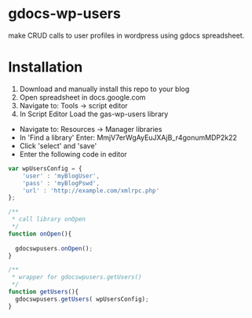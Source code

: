 gdocs-wp-users
==============

make CRUD calls to user profiles in wordpress using gdocs spreadsheet.

Installation
============
 1. Download and manually install this repo to your blog
 2. Open spreadsheet in docs.google.com
 3. Navigate to: Tools -> script editor
 4. In Script Editor Load the gas-wp-users library
   - Navigate to: Resources -> Manager libraries
   - In 'Find a library' Enter: MmjV7erWgAyEuJXAjB_r4gonumMDP2k22
   - Click 'select' and 'save'
   - Enter the following code in editor
```javascript
var wpUsersConfig = {
    'user' : 'myBlogUser',
    'pass' : 'myBlogPswd',
    'url' : 'http://example.com/xmlrpc.php'
};

/**
 * call library onOpen
 */
function onOpen(){
  
  gdocswpusers.onOpen();
}

/**
 * wrapper for gdocswpusers.getUsers()
 */
function getUsers(){
  gdocswpusers.getUsers( wpUsersConfig);
}
 ```
